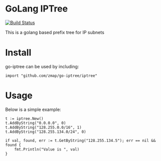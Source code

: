 GoLang IPTree
=============

[![Build Status](https://travis-ci.org/zmap/go-iptree.svg?branch=master)](https://travis-ci.org/zmap/go-iptree)

This is a golang based prefix tree for IP subnets

Install
=======

go-iptree can be used by including:

	import "github.com/zmap/go-iptree/iptree"


Usage
=====

Below is a simple example:

	t := iptree.New()
	t.AddByString("0.0.0.0", 0)
	t.AddByString("128.255.0.0/16", 1)
	t.AddByString("128.255.134.0/24", 0)

	if val, found, err := t.GetByString("128.255.134.5"); err == nil && found {
		fmt.Println("Value is ", val)
	}
